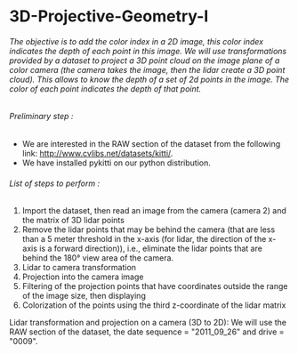 # 3D-Projective-Geometry-I
###### The objective is to add the color index in a 2D image, this color index indicates the depth of each point in this image. We will use transformations provided by a dataset to project a 3D point cloud on the image plane of a color camera (the camera takes the image, then the lidar create a 3D point cloud). This allows to know the depth of a set of 2d points in the image. The color of each point indicates the depth of that point.

###### Preliminary step : 
- We are interested in the RAW section of the dataset from the following link: http://www.cvlibs.net/datasets/kitti/. 
- We have installed pykitti on our python distribution.

###### List of steps to perform :
1.   Import the dataset, then read an image from the camera (camera 2) and the matrix of 3D lidar points
2.   Remove the lidar points that may be behind the camera (that are less than a 5 meter threshold in the x-axis (for lidar, the direction of the x-axis is a forward direction)), i.e., eliminate the lidar points that are behind the 180° view area of the camera. 
3.   Lidar to camera transformation 
4.   Projection into the camera image
5.   Filtering of the projection points that have coordinates outside the range of the image size, then displaying 
6.   Colorization of the points using the third z-coordinate of the lidar matrix

Lidar transformation and projection on a camera (3D to 2D):
We will use the RAW section of the dataset, the date sequence = "2011_09_26" and drive = "0009".
